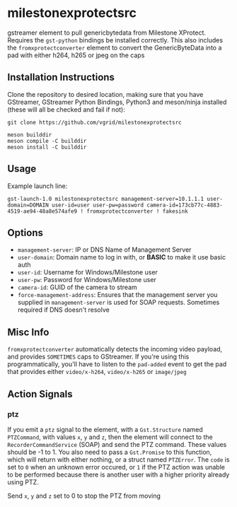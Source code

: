 # milestonexprotectsrc
gstreamer element to pull genericbytedata from Milestone XProtect. Requires the `gst-python` bindings be installed correctly. This also includes the `fromxprotectconverter` element to convert the GenericByteData into a pad with either h264, h265 or jpeg on the caps


## Installation Instructions

Clone the repository to desired location, making sure that you have GStreamer, GStreamer Python Bindings, Python3 and meson/ninja installed (these will all be checked and fail if not):

```
git clone https://github.com/vgrid/milestonexprotectsrc

meson builddir
meson compile -C builddir
meson install -C builddir
```


## Usage

Example launch line:

`gst-launch-1.0 milestonexprotectsrc management-server=10.1.1.1 user-domain=DOMAIN user-id=user user-pw=password camera-id=173cb77c-4883-4519-ae94-48a8e574afe9 ! fromxprotectconverter ! fakesink`

## Options

* `management-server`: IP or DNS Name of Management Server
* `user-domain`: Domain name to log in with, or **BASIC** to make it use basic auth
* `user-id`: Username for Windows/Milestone user
* `user-pw`: Password for Windows/Milestone user
* `camera-id`: GUID of the camera to stream
* `force-management-address`: Ensures that the management server you supplied in `management-server` is used for SOAP requests. Sometimes required if DNS doesn't resolve

## Misc Info

`fromxprotectconverter` automatically detects the incoming video payload, and provides `SOMETIMES` caps to GStreamer. If you're using this programmatically, you'll have to listen to the `pad-added` event to get the pad that provides either `video/x-h264`, `video/x-h265` or `image/jpeg`

## Action Signals

### ptz
If you emit a `ptz` signal to the element, with a `Gst.Structure` named `PTZCommand`, with values `x`, `y` and `z`, then the element will connect to the `RecorderCommandService` (SOAP) and send the PTZ command. These values should be -1 to 1. You also need to pass a `Gst.Promise` to this function, which will return with either nothing, or a struct named `PTZError`. The `code` is set to `0` when an unknown error occured, or `1` if the PTZ action was unable to be performed because there is another user with a higher priority already using PTZ.

Send `x`, `y` and `z` set to 0 to stop the PTZ from moving